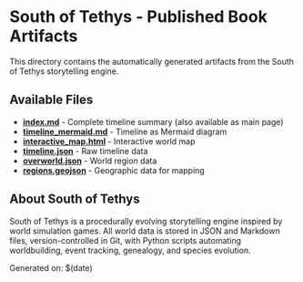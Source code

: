 # South of Tethys - Published Book Artifacts

This directory contains the automatically generated artifacts from the South of Tethys storytelling engine.

## Available Files

- **[index.md](index.md)** - Complete timeline summary (also available as main page)
- **[timeline_mermaid.md](timeline_mermaid.md)** - Timeline as Mermaid diagram
- **[interactive_map.html](interactive_map.html)** - Interactive world map
- **[timeline.json](timeline.json)** - Raw timeline data
- **[overworld.json](overworld.json)** - World region data
- **[regions.geojson](regions.geojson)** - Geographic data for mapping

## About South of Tethys

South of Tethys is a procedurally evolving storytelling engine inspired by world simulation games. 
All world data is stored in JSON and Markdown files, version-controlled in Git, with Python scripts 
automating worldbuilding, event tracking, genealogy, and species evolution.

Generated on: $(date)

